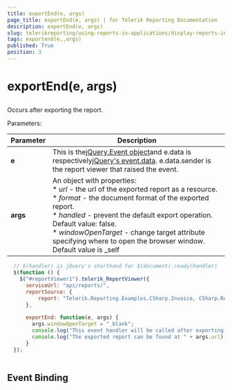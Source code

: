 ```yaml
---
title: exportEnd(e, args)
page_title: exportEnd(e, args) | for Telerik Reporting Documentation
description: exportEnd(e, args)
slug: telerikreporting/using-reports-in-applications/display-reports-in-applications/web-application/html5-report-viewer/api-reference/reportviewer/events/exportend(e,-args)
tags: exportend(e,,args)
published: True
position: 3
---
```


# exportEnd(e, args)



## 

Occurs after exporting the report.

Parameters:


| Parameter | Description |
| ------ | ------ |
| __e__ |This is the[jQuery.Event object](https://api.jquery.com/category/events/event-object/)and e.data is respectively[jQuery's event.data](https://api.jquery.com/event.data/). e.data.sender is the report viewer that raised the event.|
| __args__ |An object with properties:<br/>*  *url* - the url of the exported report as a resource.<br/>*  *format* - the document format of the exported report.<br/>*  *handled* - prevent the default export operation. Default value: false.<br/>*  *windowOpenTarget* - change target attribute specifying where to open the browser window. Default value is _self|




	
````js
  // $(handler) is jQuery's shorthand for $(document).ready(handler)
  $(function () {
    $("#reportViewer1").telerik_ReportViewer({
      serviceUrl: "api/reports/",
      reportSource: {
          report: "Telerik.Reporting.Examples.CSharp.Invoice, CSharp.ReportLibrary"
      },
      
      exportEnd: function(e, args) {
        args.windowOpenTarget = "_blank";
        console.log("This event handler will be called after exporting the report.");
        console.log("The exported report can be found at " + args.url); 
      }
  });
          
````



## Event Binding
